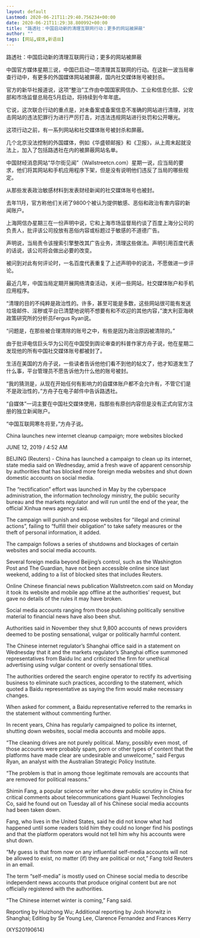 ```yaml
---
layout: default
Lastmod: 2020-06-21T11:29:40.756234+00:00
date: 2020-06-21T11:29:38.800992+00:00
title: "路透社：中国启动新的清理互联网行动；更多的网站被屏蔽"
author: ""
tags: [网站,媒体,新语丝]
---
```


路透社：中国启动新的清理互联网行动；更多的网站被屏蔽

中国官方媒体星期三说，中国已启动一项清理其互联网的行动。在这新一波当局审查行动中，有更多的外国媒体网站被屏蔽，国内社交媒体账号被封杀。

官方的新华社报道说，这项“整治”工作由中国国家网信办、工业和信息化部、公安部和市场监督总局在5月启动，将持续到今年年底。

它说，这次联合行动的重点是，对未备案或备案信息不准确的网站进行清理，对攻击网站的违法犯罪行为进行严厉打击，对违法违规网站进行处罚和公开曝光。

这项行动之前，有一系列网站和社交媒体账号被封杀和屏蔽。

几个北京没法控制的外国媒体，例如《华盛顿邮报》和《卫报》，从上周末起就没法上，加入了包括路透社在内的被屏蔽网站名单。

中国财经消息网站“华尔街见闻”（Wallstreetcn.com）星期一说，应当局的要求，他们将其网站和手机应用程序下架，但是没有说明他们违反了当局的哪些规定。

从那些发表政治敏感材料到发表财经新闻的社交媒体账号也被封。

去年11月，官方称他们关闭了9800个被认为提供敏感、恶俗和政治有害内容的新闻账户。

上海网信办星期三在一份声明中说，它和上海市场监督局约谈了百度上海分公司的负责人，批评该公司投放有恶俗内容或标题过于敏感的不道德广告。

声明说，当局责令该搜索引擎整改其广告业务，清理这些做法。声明引用百度代表的话说，该公司将会做出必要的改变。

被问到对此有何评论时，一名百度代表重复了上述声明中的说法，不愿做进一步评论。

最近几年，中国当局定期开展网络清查活动，关闭一些网站，社交媒体账户和手机应用程序。

“清理的目的不纯粹是政治性的。许多，甚至可能是多数，这些网站很可能有发送垃圾邮件、淫秽或平台已清楚地说明不想要有和不欢迎的其他内容，”澳大利亚海峡政策研究所的分析员Fergus Ryan说。

“问题是，在那些被合理清除的账号之中，有些是因为政治原因被清除的。”

由于批评电信巨头华为公司在中国受到舆论审查的科普作家方舟子说，他在星期二发现他的所有中国社交媒体账号都被封了。

生活在美国的方舟子说，一些读者告诉他他们看不到他的帖文了，他才知道发生了什么事，平台管理员不愿告诉他为什么他的账号被封。

“我的猜测是，从现在开始任何有影响力的自媒体账户都不会允许有，不管它们是不是政治性的，”方舟子在电子邮件中告诉路透社。

“自媒体”一词主要在中国社交媒体使用，指那些有原创内容但是没有正式向官方注册的独立新闻账户。

“中国互联网寒冬将至，”方舟子说。

China launches new internet cleanup campaign; more websites blocked

JUNE 12, 2019 / 4:52 AM

BEIJING (Reuters) - China has launched a campaign to clean up its internet, state media said on Wednesday, amid a fresh wave of apparent censorship by authorities that has blocked more foreign media websites and shut down domestic accounts on social media.

The “rectification” effort was launched in May by the cyberspace administration, the information technology ministry, the public security bureau and the markets regulator and will run until the end of the year, the official Xinhua news agency said.

The campaign will punish and expose websites for “illegal and criminal actions”, failing to “fulfill their obligation” to take safety measures or the theft of personal information, it added.

The campaign follows a series of shutdowns and blockages of certain websites and social media accounts.

Several foreign media beyond Beijing’s control, such as the Washington Post and The Guardian, have not been accessible online since last weekend, adding to a list of blocked sites that includes Reuters.

Online Chinese financial news publication Wallstreetcn.com said on Monday it took its website and mobile app offline at the authorities’ request, but gave no details of the rules it may have broken.

Social media accounts ranging from those publishing politically sensitive material to financial news have also been shut.

Authorities said in November they shut 9,800 accounts of news providers deemed to be posting sensational, vulgar or politically harmful content.

The Chinese internet regulator’s Shanghai office said in a statement on Wednesday that it and the markets regulator’s Shanghai office summoned representatives from Baidu Inc and criticized the firm for unethical advertising using vulgar content or overly sensational titles.

The authorities ordered the search engine operator to rectify its advertising business to eliminate such practices, according to the statement, which quoted a Baidu representative as saying the firm would make necessary changes.

When asked for comment, a Baidu representative referred to the remarks in the statement without commenting further.

In recent years, China has regularly campaigned to police its internet, shutting down websites, social media accounts and mobile apps.

“The cleaning drives are not purely political. Many, possibly even most, of those accounts were probably spam, porn or other types of content that the platforms have made clear are undesirable and unwelcome,” said Fergus Ryan, an analyst with the Australian Strategic Policy Institute.

“The problem is that in among those legitimate removals are accounts that are removed for political reasons.”

Shimin Fang, a popular science writer who drew public scrutiny in China for critical comments about telecommunications giant Huawei Technologies Co, said he found out on Tuesday all of his Chinese social media accounts had been taken down.

Fang, who lives in the United States, said he did not know what had happened until some readers told him they could no longer find his postings and that the platform operators would not tell him why his accounts were shut down.

“My guess is that from now on any influential self-media accounts will not be allowed to exist, no matter (if) they are political or not,” Fang told Reuters in an email.

The term “self-media” is mostly used on Chinese social media to describe independent news accounts that produce original content but are not officially registered with the authorities.

“The Chinese internet winter is coming,” Fang said.

Reporting by Huizhong Wu; Additional reporting by Josh Horwitz in Shanghai; Editing by Se Young Lee, Clarence Fernandez and Frances Kerry

(XYS20190614)


